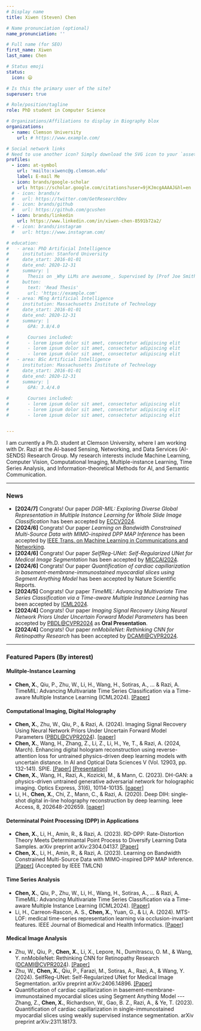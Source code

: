 ```yaml
---
# Display name
title: Xiwen (Steven) Chen

# Name pronunciation (optional)
name_pronunciation: ''

# Full name (for SEO)
first_name: Xiwen
last_name: Chen

# Status emoji
status:
  icon: 😃

# Is this the primary user of the site?
superuser: true

# Role/position/tagline
role: PhD student in Computer Science

# Organizations/Affiliations to display in Biography blox
organizations:
  - name: Clemson University
    url: # https://www.example.com/

# Social network links
# Need to use another icon? Simply download the SVG icon to your `assets/media/icons/` folder.
profiles:
  - icon: at-symbol
    url: 'mailto:xiwenc@g.clemson.edu'
    label: E-mail Me
  - icon: brands/google-scholar
    url: https://scholar.google.com/citations?user=9jKJmcgAAAAJ&hl=en
  # - icon: brands/x
  #   url: https://twitter.com/GetResearchDev
  # - icon: brands/github
  #   url: https://github.com/gcushen
  - icon: brands/linkedin
    url: https://www.linkedin.com/in/xiwen-chen-8591b72a2/
  # - icon: brands/instagram
  #   url: https://www.instagram.com/

# education:
#   - area: PhD Artificial Intelligence
#     institution: Stanford University
#     date_start: 2016-01-01
#     date_end: 2020-12-31
#     summary: |
#       Thesis on _Why LLMs are awesome_. Supervised by [Prof Joe Smith](https://example.com). Presented papers at 5 IEEE conferences with the contributions being published in 2 Springer journals.
#     button:
#       text: 'Read Thesis'
#       url: 'https://example.com'
#   - area: MEng Artificial Intelligence
#     institution: Massachusetts Institute of Technology
#     date_start: 2016-01-01
#     date_end: 2020-12-31
#     summary: |
#       GPA: 3.8/4.0

#       Courses included:
#       - lorem ipsum dolor sit amet, consectetur adipiscing elit
#       - lorem ipsum dolor sit amet, consectetur adipiscing elit
#       - lorem ipsum dolor sit amet, consectetur adipiscing elit
#   - area: BSc Artificial Intelligence
#     institution: Massachusetts Institute of Technology
#     date_start: 2016-01-01
#     date_end: 2020-12-31
#     summary: |
#       GPA: 3.4/4.0
      
#       Courses included:
#       - lorem ipsum dolor sit amet, consectetur adipiscing elit
#       - lorem ipsum dolor sit amet, consectetur adipiscing elit
#       - lorem ipsum dolor sit amet, consectetur adipiscing elit


---
```


I am currently a Ph.D. student at Clemson University, where I am working with Dr. Razi at the AI-based Sensing, Networking, and Data Services (AI-SENDS) Research Group. My research interests include Machine Learning, Computer Vision, Computational Imaging, Multiple-instance Learning, Time Series Analysis, and Information-theoretical Methods for AI, and Semantic Communication.

---
### News
- **[2024/7]** Congrats! Our paper *DGR-MIL: Exploring Diverse Global Representation in Multiple Instance Learning for Whole Slide Image Classification* has been accepted by [ECCV2024](https://eccv.ecva.net/).
- **[2024/6]** Congrats! Our paper *Learning on Bandwidth Constrained Multi-Source Data with MIMO-inspired DPP MAP Inference* has been accepted by [IEEE Trans. on Machine Learning in Communications and Networking](https://ieeexplore.ieee.org/xpl/RecentIssue.jsp?punumber=9882533).
- **[2024/6]** Congrats! Our paper *SelfReg-UNet: Self-Regularized UNet for Medical Image Segmentation* has been accepted by [MICCAI2024](https://conferences.miccai.org/2024/en/).
- **[2024/6]** Congrats! Our paper *Quantification of cardiac capillarization in basement-membrane-immunostained myocardial slices using Segment Anything Model* has been accepted by Nature Scientific Reports. 
- **[2024/5]** Congrats! Our paper *TimeMIL: Advancing Multivariate Time Series Classification via a Time-aware Multiple Instance Learning* has been accepted by [ICML2024](https://icml.cc/Conferences/2024). 
- **[2024/4]** Congrats! Our paper *Imaging Signal Recovery Using Neural Network Priors Under Uncertain Forward Model Parameters* has been accepted by [PBDL@CVPR2024](https://pbdl-ws.github.io/pbdl2024/index.html) as **Oral Presentation**. 
- **[2024/4]** Congrats! Our paper *nnMobileNet: Rethinking CNN for Retinopathy Research* has been accepted by [DCAMI@CVPR2024](https://dca-in-mi.github.io/).



---
### Featured Papers (By interest)
#### Mulitple-Instance Learning
- **Chen, X.**, Qiu, P., Zhu, W., Li, H., Wang, H., Sotiras, A., ... & Razi, A. TimeMIL: Advancing Multivariate Time Series Classification via a Time-aware Multiple Instance Learning (ICML2024). [[Paper]](https://arxiv.org/abs/2405.03140)
#### Computational Imaging, Digital Holography
- **Chen, X.**, Zhu, W., Qiu, P., & Razi, A. (2024). Imaging Signal Recovery Using Neural Network Priors Under Uncertain Forward Model Parameters ([PBDL@CVPR2024](https://pbdl-ws.github.io/pbdl2024/index.html)). [[paper]](https://openaccess.thecvf.com/content/CVPR2024W/PBDL/html/Chen_Imaging_Signal_Recovery_Using_Neural_Network_Priors_Under_Uncertain_Forward_CVPRW_2024_paper.html)
- **Chen, X.**, Wang, H., Zhang, Z., Li, Z., Li, H., Ye, T., & Razi, A. (2024, March). Enhancing digital hologram reconstruction using reverse-attention loss for untrained physics-driven deep learning models with uncertain distance. In AI and Optical Data Sciences V (Vol. 12903, pp. 132-141). SPIE. [[Paper]](https://arxiv.org/pdf/2403.12056) [[Presentation]](https://www.spiedigitallibrary.org/conference-proceedings-of-spie/12903/129030L/Enhancing-digital-hologram-reconstruction-using-reverse-attention-loss-for-untrained/10.1117/12.3005570.short#_=_)
- **Chen, X.**, Wang, H., Razi, A., Kozicki, M., & Mann, C. (2023). DH-GAN: a physics-driven untrained generative adversarial network for holographic imaging. Optics Express, 31(6), 10114-10135. [[paper]](https://opg.optica.org/oe/fulltext.cfm?uri=oe-31-6-10114&id=527879)
- Li, H., **Chen, X.**, Chi, Z., Mann, C., & Razi, A. (2020). Deep DIH: single-shot digital in-line holography reconstruction by deep learning. Ieee Access, 8, 202648-202659. [[paper]](https://ieeexplore.ieee.org/abstract/document/9250441)

#### Determinatal Point Processing (DPP) in Applications
- **Chen, X.**, Li, H., Amin, R., & Razi, A. (2023). RD-DPP: Rate-Distortion Theory Meets Determinantal Point Process to Diversify Learning Data Samples. arXiv preprint arXiv:2304.04137. [[Paper]](https://arxiv.org/abs/2304.04137)
- **Chen, X.**, Li, H., Amin, R., & Razi, A. (2023). Learning on Bandwidth Constrained Multi-Source Data with MIMO-inspired DPP MAP Inference. [[Paper]](https://ieeexplore.ieee.org/document/10580972) (Accepted by IEEE TMLCN)

#### Time Series Analysis
- **Chen, X.**, Qiu, P., Zhu, W., Li, H., Wang, H., Sotiras, A., ... & Razi, A. TimeMIL: Advancing Multivariate Time Series Classification via a Time-aware Multiple Instance Learning (ICML2024). [[Paper]](https://arxiv.org/abs/2405.03140)
- Li, H., Carreon-Rascon, A. S., **Chen, X.**, Yuan, G., & Li, A. (2024). MTS-LOF: medical time-series representation learning via occlusion-invariant features. IEEE Journal of Biomedical and Health Informatics. [[Paper]](https://ieeexplore.ieee.org/abstract/document/10460072?casa_token=81VyZitbl5UAAAAA:hK1R_quQ6-koPXKzlAY2LMW6onMHlqVQHZhbRG96fK00oyiZYitx6fUkslacvIUVnNLDYAme)

#### Medical Image Analysis
- Zhu, W., Qiu, P., **Chen, X.**, Li, X., Lepore, N., Dumitrascu, O. M., & Wang, Y. nnMobileNet: Rethinking CNN for Retinopathy Research ([DCAMI@CVPR2024](https://dca-in-mi.github.io/)). [[Paper]](https://openaccess.thecvf.com/content/CVPR2024W/DCAMI/papers/Zhu_nnMobileNet_Rethinking_CNN_for_Retinopathy_Research_CVPRW_2024_paper.pdf)
- Zhu, W., **Chen, X.**, Qiu, P., Farazi, M., Sotiras, A., Razi, A., & Wang, Y. (2024). SelfReg-UNet: Self-Regularized UNet for Medical Image Segmentation. arXiv preprint arXiv:2406.14896. [[Paper]](https://arxiv.org/pdf/2406.14896)
- Quantification of cardiac capillarization in basement-membrane-immunostained myocardial slices using Segment Anything Model
--- Zhang, Z., **Chen, X.**, Richardson, W., Gao, B. Z., Razi, A., & Ye, T. (2023). Quantification of cardiac capillarization in single-immunostained myocardial slices using weakly supervised instance segmentation. arXiv preprint arXiv:2311.18173.
